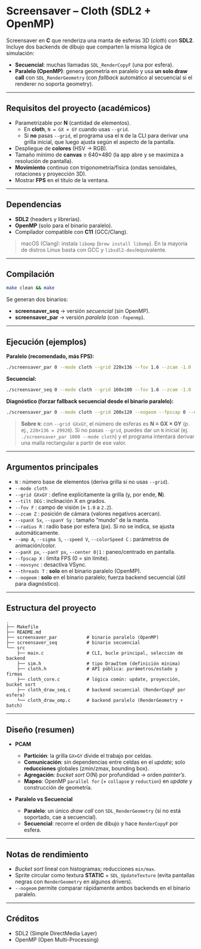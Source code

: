 # Screensaver – Cloth (SDL2 + OpenMP)

Screensaver en **C** que renderiza una manta de esferas 3D (*cloth*) con **SDL2**. 
Incluye dos backends de dibujo que comparten la misma lógica de simulación:

- **Secuencial**: muchas llamadas `SDL_RenderCopyF` (una por esfera).
- **Paralelo (OpenMP)**: genera geometría en paralelo y usa **un solo draw call** con `SDL_RenderGeometry` (con *fallback* automático al secuencial si el renderer no soporta geometry).

---

## Requisitos del proyecto (académicos)
- Parametrizable por **N** (cantidad de elementos).  
  - En **cloth**, `N = GX × GY` cuando usas `--grid`.  
  - Si **no** pasas `--grid`, el programa usa el `N` de la CLI para derivar una grilla inicial, que luego ajusta según el aspecto de la pantalla.
- Despliegue de **colores** (HSV → RGB).
- Tamaño mínimo de **canvas** ≥ 640×480 (la app abre y se maximiza a resolución de pantalla).
- **Movimiento** continuo con trigonometría/física (ondas senoidales, rotaciones y proyección 3D).
- Mostrar **FPS** en el título de la ventana.

---

## Dependencias
- **SDL2** (headers y librerías).
- **OpenMP** (solo para el binario paralelo).
- Compilador compatible con **C11** (GCC/Clang).

> macOS (Clang): instala `libomp` (`brew install libomp`). En la mayoría de distros Linux basta con GCC y `libsdl2-dev`/equivalente.

---

## Compilación

```bash
make clean && make
```

Se generan dos binarios:
- **screensaver_seq** → versión *secuencial* (sin OpenMP).
- **screensaver_par** → versión *paralela* (con `-fopenmp`).

---

## Ejecución (ejemplos)

**Paralelo (recomendado, más FPS):**
```bash
./screensaver_par 0 --mode cloth --grid 220x136 --fov 1.6 --zcam -1.0 --amp 0.35 --sigma 0.22 --colorSpeed 0.6 --tilt 16 --threads 8 --fpscap 0 --novsync
```

**Secuencial:**
```bash
./screensaver_seq 0 --mode cloth --grid 160x100 --fov 1.6 --zcam -1.0 --amp 0.35 --sigma 0.22 --colorSpeed 0.6 --tilt 16 --fpscap 0 --novsync
```

**Diagnóstico (forzar fallback secuencial desde el binario paralelo):**
```bash
./screensaver_par 0 --mode cloth --grid 200x120 --nogeom --fpscap 0 --novsync
```

> **Sobre `N`:** con `--grid GXxGY`, el número de esferas es **N = GX × GY** (p. ej., `220×136 = 29920`). Si no pasas `--grid`, puedes dar un `N` inicial (ej. `./screensaver_par 1000 --mode cloth`) y el programa intentará derivar una malla rectangular a partir de ese valor.

---

## Argumentos principales

- `N` : número base de elementos (deriva grilla si no usas `--grid`).
- `--mode cloth`
- `--grid GXxGY` : define explícitamente la grilla (y, por ende, **N**).
- `--tilt DEG` : inclinación X en grados.
- `--fov F` : campo de visión (≈ `1.0` a `2.2`).
- `--zcam Z` : posición de cámara (valores negativos acercan).
- `--spanX Sx`, `--spanY Sy` : tamaño “mundo” de la manta.
- `--radius R` : radio base por esfera (px). Si no se indica, se ajusta automáticamente.
- `--amp A`, `--sigma S`, `--speed V`, `--colorSpeed C` : parámetros de animación/color.
- `--panX px`, `--panY px`, `--center 0|1` : paneo/centrado en pantalla.
- `--fpscap X` : limita FPS (0 = sin límite).
- `--novsync` : desactiva VSync.
- `--threads T` : **solo** en el binario paralelo (OpenMP).
- `--nogeom` : **solo** en el binario paralelo; fuerza backend secuencial (útil para diagnóstico).

---

## Estructura del proyecto

```
.
├── Makefile
├── README.md
├── screensaver_par           # binario paralelo (OpenMP)
├── screensaver_seq           # binario secuencial
└── src
    ├── main.c                # CLI, bucle principal, selección de backend
    ├── sim.h                 # tipo DrawItem (definición mínima)
    ├── cloth.h               # API pública: parámetros/estado y firmas
    ├── cloth_core.c          # lógica común: update, proyección, bucket sort
    ├── cloth_draw_seq.c      # backend secuencial (RenderCopyF por esfera)
    └── cloth_draw_omp.c      # backend paralelo (RenderGeometry + batch)
```

---

## Diseño (resumen)
- **PCAM**  
  - **Partición**: la grilla `GX×GY` divide el trabajo por celdas.  
  - **Comunicación**: sin dependencias entre celdas en el *update*; solo **reducciones** globales (zmin/zmax, bounding box).  
  - **Agregación**: *bucket sort* O(N) por profundidad → orden *painter’s*.  
  - **Mapeo**: OpenMP `parallel for` (+ `collapse` y `reduction`) en *update* y construcción de geometría.

- **Paralelo vs Secuencial**
  - **Paralelo**: un único *draw call* con `SDL_RenderGeometry` (si no está soportado, cae a secuencial).  
  - **Secuencial**: recorre el orden de dibujo y hace `RenderCopyF` por esfera.

---

## Notas de rendimiento
- *Bucket sort* lineal con histogramas; reducciones `min/max`.  
- Sprite circular como textura **STATIC** + `SDL_UpdateTexture` (evita pantallas negras con `RenderGeometry` en algunos drivers).  
- `--nogeom` permite comparar rápidamente ambos backends en el binario paralelo.

---

## Créditos
- SDL2 (Simple DirectMedia Layer)  
- OpenMP (Open Multi-Processing)

